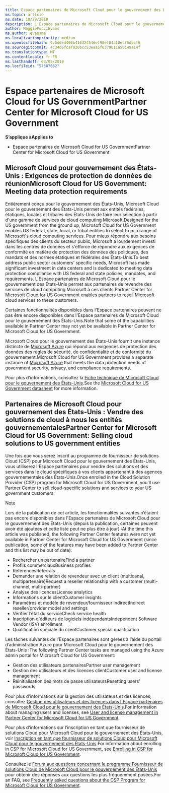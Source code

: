 ```yaml
---
title: Espace partenaires de Microsoft Cloud pour le gouvernement des États-Unis | Espace partenaires de Microsoft Cloud pour le gouvernement des États-Unis
ms.topic: article
ms.date: 10/29/2018
description: L'Espace partenaires de Microsoft Cloud pour le gouvernement des États-Unis est le portail d’entreprise des partenaires Microsoft qui souhaitent proposer des solutions Microsoft Cloud aux clients travaillant avec des agences gouvernementales des États-Unis.
author: MaggiePucciEvans
ms.author: evansma
ms.localizationpriority: medium
ms.openlocfilehash: 9c5d6ed400b416324546ef90ef04a18ecf5dbcf6
ms.sourcegitcommit: 4c34d6fcaf020bcc53eaa5f0379011a56149a14f
ms.translationtype: MT
ms.contentlocale: fr-FR
ms.lasthandoff: 03/05/2019
ms.locfileid: "57587862"
---
```

# <a name="partner-center-for-microsoft-cloud-for-us-government"></a><span data-ttu-id="2e187-103">Espace partenaires de Microsoft Cloud for US Government</span><span class="sxs-lookup"><span data-stu-id="2e187-103">Partner Center for Microsoft Cloud for US Government</span></span>

<span data-ttu-id="2e187-104">**S’applique à**</span><span class="sxs-lookup"><span data-stu-id="2e187-104">**Applies to**</span></span>

-  <span data-ttu-id="2e187-105">Espace partenaires de Microsoft Cloud for US Government</span><span class="sxs-lookup"><span data-stu-id="2e187-105">Partner Center for Microsoft Cloud for US Government</span></span>

## <a name="microsoft-cloud-for-us-government-meeting-data-protection-requirements"></a><span data-ttu-id="2e187-106">Microsoft Cloud pour gouvernement des États-Unis : Exigences de protection de données de réunion</span><span class="sxs-lookup"><span data-stu-id="2e187-106">Microsoft Cloud for US Government: Meeting data protection requirements</span></span> 

<span data-ttu-id="2e187-107">Entièrement conçu pour le gouvernement des États-Unis, Microsoft Cloud pour le gouvernement des États-Unis permet aux entités fédérales, étatiques, locales et tribales des États-Unis de faire leur sélection à partir d'une gamme de services de cloud computing Microsoft.</span><span class="sxs-lookup"><span data-stu-id="2e187-107">Designed for the US government from the ground up, Microsoft Cloud for US Government enables US federal, state, local, or tribal entities to select from a range of Microsoft's cloud computing services.</span></span> <span data-ttu-id="2e187-108">Pour mieux répondre aux besoins spécifiques des clients du secteur public, Microsoft a lourdement investi dans les centres de données et s'efforce de répondre aux exigences de conformité en matière de protection des données des politiques, des mandats et des normes étatiques et fédérales des États-Unis.</span><span class="sxs-lookup"><span data-stu-id="2e187-108">To best address public sector customers’ specific needs, Microsoft has made significant investment in data centers and is dedicated to meeting data protection compliance with US federal and state policies, mandates, and requirements.</span></span> <span data-ttu-id="2e187-109">L'Espace partenaires de Microsoft Cloud pour le gouvernement des États-Unis permet aux partenaires de revendre des services de cloud computing Microsoft à ces clients.</span><span class="sxs-lookup"><span data-stu-id="2e187-109">Partner Center for Microsoft Cloud for US Government enables partners to resell Microsoft cloud services to these customers.</span></span>

<span data-ttu-id="2e187-110">Certaines fonctionnalités disponibles dans l'Espace partenaires peuvent ne pas être encore disponibles dans l'Espace partenaires de Microsoft Cloud pour le gouvernement des États-Unis.</span><span class="sxs-lookup"><span data-stu-id="2e187-110">Note that some of the capabilities available in Partner Center may not yet be available in Partner Center for Microsoft Cloud for US Government.</span></span>

<span data-ttu-id="2e187-111">Microsoft Cloud pour le gouvernement des États-Unis fournit une instance distincte de [Microsoft Azure](https://azure.microsoft.com/en-us/overview/clouds/government/) qui répond aux exigences de protection des données des règles de sécurité, de confidentialité et de conformité du gouvernement.</span><span class="sxs-lookup"><span data-stu-id="2e187-111">Microsoft Cloud for US Government provides a separate instance of [Microsoft Azure](https://azure.microsoft.com/en-us/overview/clouds/government/) that meets the data protection needs of government security, privacy, and compliance requirements.</span></span> 

<span data-ttu-id="2e187-112">Pour plus d’informations, consultez la [Fiche technique de Microsoft Cloud pour le gouvernement des États-Unis](https://download.microsoft.com/download/C/9/C/C9CA3002-DFC4-4ADA-841F-DF42AEC042FB/Microsoft_Azure_Government_Datasheet_EN_US.PDF).</span><span class="sxs-lookup"><span data-stu-id="2e187-112">See the [Microsoft Cloud for US Government datasheet](https://download.microsoft.com/download/C/9/C/C9CA3002-DFC4-4ADA-841F-DF42AEC042FB/Microsoft_Azure_Government_Datasheet_EN_US.PDF) for more information.</span></span>

## <a name="partner-center-for-microsoft-cloud-for-us-government-selling-cloud-solutions-to-us-government-entities"></a><span data-ttu-id="2e187-113">Partenaires de Microsoft Cloud pour gouvernement des États-Unis : Vendre des solutions de cloud à nous les entités gouvernementales</span><span class="sxs-lookup"><span data-stu-id="2e187-113">Partner Center for Microsoft Cloud for US Government: Selling cloud solutions to US government entities</span></span>

<span data-ttu-id="2e187-114">Une fois que vous serez inscrit au programme de fournisseur de solutions Cloud (CSP) pour Microsoft Cloud pour le gouvernement des États-Unis, vous utiliserez l'Espace partenaires pour vendre des solutions et des services dans le cloud spécifiques à vos clients appartenant à des agences gouvernementales des États-Unis.</span><span class="sxs-lookup"><span data-stu-id="2e187-114">Once enrolled in the Cloud Solution Provider (CSP) program for Microsoft Cloud for US Government, you'll use Partner Center to sell cloud-specific solutions and services to your US government customers.</span></span> 

> [!NOTE]  
> <span data-ttu-id="2e187-115">Lors de la publication de cet article, les fonctionnalités suivantes n’étaient pas encore disponibles dans l'Espace partenaires de Microsoft Cloud pour le gouvernement des États-Unis (depuis la publication, certaines peuvent avoir été ajoutées et cette liste peut ne plus être à jour) :</span><span class="sxs-lookup"><span data-stu-id="2e187-115">At the time this article was published, the following Partner Center features were not yet available in Partner Center for Microsoft Cloud for US Government (since publication, some of the features may have been added to Partner Center and this list may be out of date):</span></span>

- <span data-ttu-id="2e187-116">Rechercher un partenaire</span><span class="sxs-lookup"><span data-stu-id="2e187-116">Find a partner</span></span>
- <span data-ttu-id="2e187-117">Profils commerciaux</span><span class="sxs-lookup"><span data-stu-id="2e187-117">Business profiles</span></span>
- <span data-ttu-id="2e187-118">Références</span><span class="sxs-lookup"><span data-stu-id="2e187-118">Referrals</span></span>
- <span data-ttu-id="2e187-119">Demander une relation de revendeur avec un client (multicanal, multipartenaire)</span><span class="sxs-lookup"><span data-stu-id="2e187-119">Request a reseller relationship with a customer (multi-channel, multi-partner)</span></span>
- <span data-ttu-id="2e187-120">Analyse des licences</span><span class="sxs-lookup"><span data-stu-id="2e187-120">License analytics</span></span>
- <span data-ttu-id="2e187-121">Informations sur le client</span><span class="sxs-lookup"><span data-stu-id="2e187-121">Customer insights</span></span>
- <span data-ttu-id="2e187-122">Paramètres et modèle de revendeur/fournisseur indirect</span><span class="sxs-lookup"><span data-stu-id="2e187-122">Indirect reseller/provider model and settings</span></span>
- <span data-ttu-id="2e187-123">Vérifier l’état du service</span><span class="sxs-lookup"><span data-stu-id="2e187-123">Check service health</span></span>
- <span data-ttu-id="2e187-124">Inscription d'éditeurs de logiciels indépendants</span><span class="sxs-lookup"><span data-stu-id="2e187-124">Independent Software Vendor (ISV) enrollment</span></span>
- <span data-ttu-id="2e187-125">Qualification spéciale du client</span><span class="sxs-lookup"><span data-stu-id="2e187-125">Customer special qualification</span></span>

<span data-ttu-id="2e187-126">Les tâches suivantes de l'Espace partenaires sont gérées à l’aide du portail d’administration Azure pour Microsoft Cloud pour le gouvernement des États-Unis :</span><span class="sxs-lookup"><span data-stu-id="2e187-126">The following Partner Center tasks are managed using the Azure admin portal for Microsoft Cloud for US Government:</span></span> 

-   <span data-ttu-id="2e187-127">Gestion des utilisateurs partenaires</span><span class="sxs-lookup"><span data-stu-id="2e187-127">Partner user management</span></span>
-   <span data-ttu-id="2e187-128">Gestion des utilisateurs et des licences client</span><span class="sxs-lookup"><span data-stu-id="2e187-128">Customer user and license management</span></span>
-   <span data-ttu-id="2e187-129">Réinitialisation des mots de passe utilisateurs</span><span class="sxs-lookup"><span data-stu-id="2e187-129">Resetting users' passwords</span></span>

<span data-ttu-id="2e187-130">Pour plus d’informations sur la gestion des utilisateurs et des licences, consultez [Gestion des utilisateurs et des licences dans l'Espace partenaires de Microsoft Cloud pour le gouvernement des États-Unis](user-management-in-partner-center-for-microsoft-us-govt-cloud.md).</span><span class="sxs-lookup"><span data-stu-id="2e187-130">For information about managing users and licenses, see [User and license management in Partner Center for Microsoft Cloud for US Government](user-management-in-partner-center-for-microsoft-us-govt-cloud.md).</span></span>

<span data-ttu-id="2e187-131">Pour plus d’informations sur l’inscription en tant que fournisseur de solutions Cloud pour Microsoft Cloud pour le gouvernement des États-Unis, voir [Inscription en tant que fournisseur de solutions Cloud pour Microsoft Cloud pour le gouvernement des États-Unis](enroll-in-csp-for-microsoft-us-govt-cloud.md).</span><span class="sxs-lookup"><span data-stu-id="2e187-131">For information about enrolling in CSP for Microsoft Cloud for US Government, see [Enrolling in CSP for Microsoft Cloud for US Government](enroll-in-csp-for-microsoft-us-govt-cloud.md).</span></span>

<span data-ttu-id="2e187-132">Consultez le [Forum aux questions concernant le programme Fournisseur de solutions Cloud de Microsoft Cloud pour le gouvernement des États-Unis](faq-for-us-govt-cloud.md) pour obtenir des réponses aux questions les plus fréquemment posées.</span><span class="sxs-lookup"><span data-stu-id="2e187-132">For an FAQ, see [Frequently asked questions about the CSP Program for Microsoft Cloud for US Government](faq-for-us-govt-cloud.md).</span></span>